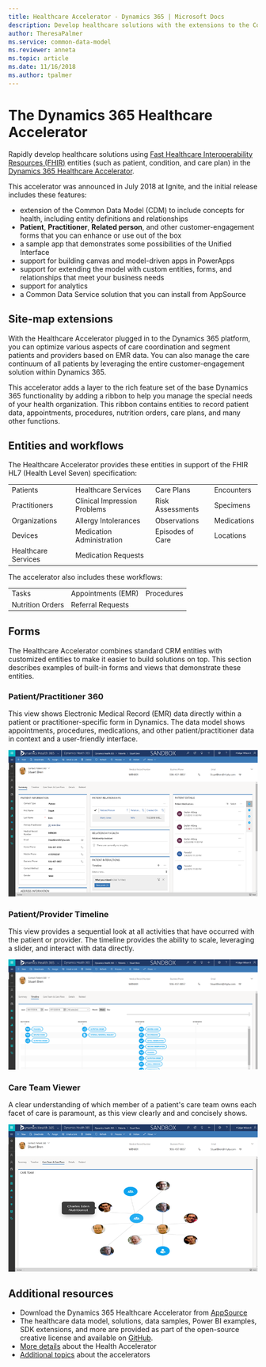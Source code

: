```yaml
---
title: Healthcare Accelerator - Dynamics 365 | Microsoft Docs
description: Develop healthcare solutions with the extensions to the Common Data Model and built-in forms and views of the Dynamics 365 Healthcare Accelerator.
author: TheresaPalmer
ms.service: common-data-model
ms.reviewer: anneta
ms.topic: article
ms.date: 11/16/2018
ms.author: tpalmer
---
```


# The Dynamics 365 Healthcare Accelerator

Rapidly develop healthcare solutions using [Fast Healthcare Interoperability Resources (FHIR)](https://www.hl7.org/fhir/overview.html) entities (such as patient, condition, and care plan) in the [Dynamics 365 Healthcare Accelerator](https://appsource.microsoft.com/product/dynamics-365/msemr.healthcarecommondatamodel?tab=Overview).

This accelerator was announced in July 2018 at Ignite, and the initial release includes these features:

- extension of the Common Data Model (CDM) to include concepts for health, including entity definitions and relationships
- **Patient**, **Practitioner**, **Related person**, and other customer-engagement forms that you can enhance or use out of the box
- a sample app that demonstrates some possibilities of the Unified Interface
- support for building canvas and model-driven apps in PowerApps
- support for extending the model with custom entities, forms, and relationships that meet your business needs
- support for analytics
- a Common Data Service solution that you can install from AppSource

## Site-map extensions

With the Healthcare Accelerator plugged in to the Dynamics 365 platform, you can optimize various aspects of care coordination and segment patients and providers based on EMR data. You can also manage the care continuum of all patients by leveraging the entire customer-engagement solution within Dynamics 365.

This accelerator adds a layer to the rich feature set of the base Dynamics 365 functionality by adding a ribbon to help you manage the special needs of your health organization. This ribbon contains entities to record patient data, appointments, procedures, nutrition orders, care plans, and many other functions.

## Entities and workflows

The Healthcare Accelerator provides these entities in support of the FHIR HL7 (Health Level Seven) specification:

| | | | |
| ------- | -----------------|------------------| ------------|
| Patients | Healthcare Services | Care Plans | Encounters |
|Practitioners | Clinical Impression Problems | Risk Assessments |Specimens|
|Organizations | Allergy Intolerances | Observations |Medications |
|Devices | Medication Administration | Episodes of Care |Locations |
| Healthcare Services | Medication Requests | | |

The accelerator also includes these workflows:

| | | |
| ------- | -----------------|------------------|
|Tasks | Appointments (EMR) | Procedures|
|Nutrition Orders | Referral Requests |

## Forms

The Healthcare Accelerator combines standard CRM entities with customized entities to make it easier to build solutions on top. This section describes examples of built-in forms and views that demonstrate these entities.

### Patient/Practitioner 360

This view shows Electronic Medical Record (EMR) data directly within a patient or practitioner-specific form in Dynamics. The data model shows appointments, procedures, medications, and other patient/practitioner data in context and a user-friendly interface.

![Patient Practitioner 360](media/health-patientpractitioner.png)

### Patient/Provider Timeline

This view provides a sequential look at all activities that have occurred with the patient or provider. The timeline provides the ability to scale, leveraging a slider, and interact with data directly.

![Patient Provider Timeline](media/health-timeline.png)

### Care Team Viewer

A clear understanding of which member of a patient's care team owns each facet of care is paramount, as this view clearly and and concisely shows.

![Care Team Viewer ](media/health-careteam.png)

## Additional resources

- Download the Dynamics 365 Healthcare Accelerator from [AppSource](https://appsource.microsoft.com/product/dynamics-365/msemr.healthcarecommondatamodel?tab=Overview)
- The healthcare data model, solutions, data samples, Power BI examples, SDK extensions, and more are provided as part of the open-source creative license and available on [GitHub](https://github.com/Microsoft/Dynamics-365-Industry-Accelerators/tree/master/health).
- [More details](https://community.dynamics.com/365/b/healthaccelerator/archive/2018/07/19/dynamics-365-health-accelerator-solution-first-look) about the Health Accelerator
- [Additional topics](https://community.dynamics.com/365/b/dynamics365isvsuccess/archive/2018/08/01/dynamics-365-brings-industry-focus-through-the-microsoft-power-platform-and-solution-accelerators) about the accelerators